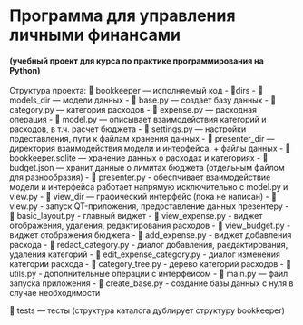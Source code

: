 # Программа для управления личными финансами
#### (учебный проект для курса по практике программирования на Python)

Структура проекта:
📁 bookkeeper — исполняемый код 
    - 📁dirs
        - 📁 models_dir — модели данных
            - 📄 base.py — создает базу данных
            - 📄 category.py — категория расходов
            - 📄 expense.py — расходная операция
            - 📄 model.py — описывает взаимодействия категорий и расходов, в т.ч. расчет бюджета
            - 📄 settings.py — настройки прдеставления, пути к файлам хранения данных
        - 📁 presenter_dir — директория взаимодействия модели и интерфейса, + файлы данных
            - 📄 bookkeeper.sqlite — хранение данных о расходах и категориях
            - 📄 budget.json — хранит данные о лимитах бюджета (отдельным файлом для разнообразия)
            - 📄 presenter.py - обеспчивает взаимодействие модели и интерфейса
                работает напрямую исключительно с model.py и view.py
        - 📁 view_dir — графический интерфейс (пока не написан)
            - 📄 view.py - запуск QT-приложения, предоставление данных      презентеру
            - 📄 basic_layout.py - главный виджет
            - 📄 view_expense.py - виджет отображения, удаления, редактирования расходов
            - 📄 view_budget.py - виджет отображения бюджета
            - 📄 add_expense.py - виджет добавления расхода
            - 📄 redact_category.py - диалог добавления, раедактирования, удаления категорий
            - 📄 edit_expense_category.py - диалог изменения категории расхода
            - 📄 category_tree.py - дерево категорий расходов
            - 📄 utils.py - дополнительные операции с интерфейсом
        - 📄 main.py — файл запуска приложения
        - 📄 create_base.py - создание базы данных с нуля в случае необходимости

📁 tests — тесты (структура каталога дублирует структуру bookkeeper)

